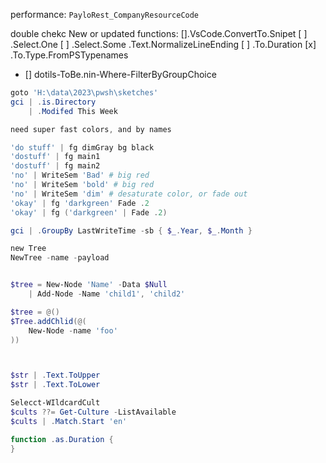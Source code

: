
performance: `PayloRest_CompanyResourceCode`

double chekc
New or updated functions: 
[].VsCode.ConvertTo.Snipet 
[ ] .Select.One 
[ ] .Select.Some 
.Text.NormalizeLineEnding 
[ ] .To.Duration 
[x] .To.Type.FromPSTypenames 
- [] dotils-ToBe.nin-Where-FilterByGroupChoice


```ps1
goto 'H:\data\2023\pwsh\sketches'
gci | .is.Directory
    | .Modifed This Week

need super fast colors, and by names

'do stuff' | fg dimGray bg black
'dostuff' | fg main1
'dostuff' | fg main2
'no' | WriteSem 'Bad' # big red 
'no' | WriteSem 'bold' # big red 
'no' | WriteSem 'dim' # desaturate color, or fade out
'okay' | fg 'darkgreen' Fade .2
'okay' | fg ('darkgreen' | Fade .2)
```


```ps1
gci | .GroupBy LastWriteTime -sb { $_.Year, $_.Month }

new Tree
NewTree -name -payload


$tree = New-Node 'Name' -Data $Null
    | Add-Node -Name 'child1', 'child2'

$tree = @()
$Tree.addChlid(@(
    New-Node -name 'foo'
))



$str | .Text.ToUpper
$str | .Text.ToLower
```


```ps1
Selecct-WIldcardCult
$cults ??= Get-Culture -ListAvailable
$cults | .Match.Start 'en'

function .as.Duration { 
}


```